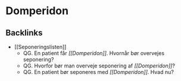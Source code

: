 # Domperidon

## Backlinks
* [[Seponeringslisten]]
	* QG. En patient får *[[Domperidon]]*. Hvornår bør overvejes seponering? 
	* QG. Hvorfor bør man overveje seponering af *[[Domperidon]]*? 
	* QG. En patient bør seponeres med *[[Domperidon]]*. Hvad nu?

<!-- {BearID:A82A305A-7B4A-4B28-A678-2BB264149F78-17080-000036BD657F1798} -->
